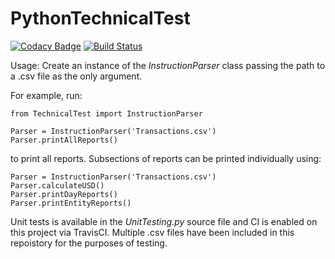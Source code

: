 # PythonTechnicalTest

[![Codacy Badge](https://api.codacy.com/project/badge/Grade/0006f38a7d38442cbf50501a2011b927)](https://www.codacy.com/app/timlardner/PythonTechnicalTest?utm_source=github.com&utm_medium=referral&utm_content=timlardner/PythonTechnicalTest&utm_campaign=badger)
[![Build Status](https://travis-ci.org/timlardner/PythonTechnicalTest.svg?branch=master)](https://travis-ci.org/timlardner/PythonTechnicalTest)

Usage: Create an instance of the *InstructionParser* class passing the path to a .csv file as the only argument.

For example, run:

    from TechnicalTest import InstructionParser

    Parser = InstructionParser('Transactions.csv')
    Parser.printAllReports()
    
to print all reports. Subsections of reports can be printed individually using:

    Parser = InstructionParser('Transactions.csv')
    Parser.calculateUSD()
    Parser.printDayReports()
    Parser.printEntityReports()
    
Unit tests is available in the *UnitTesting.py* source file and CI is enabled on this project via TravisCI. Multiple .csv files have been included in this repoistory for the purposes of testing.
